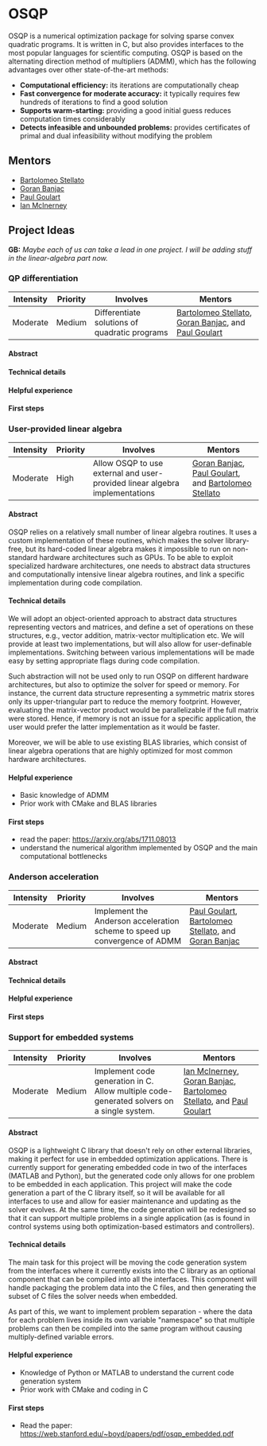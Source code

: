 # OSQP

OSQP is a numerical optimization package for solving sparse convex quadratic programs. It is written in C, but also provides interfaces to the most popular languages for scientific computing. OSQP is based on the alternating direction method of multipliers (ADMM), which has the following advantages over other state-of-the-art methods:
- **Computational efficiency:** its iterations are computationally cheap
- **Fast convergence for moderate accuracy:** it typically requires few hundreds of iterations to find a good solution
- **Supports warm-starting:** providing a good initial guess reduces computation times considerably
- **Detects infeasible and unbounded problems:** provides certificates of primal and dual infeasibility without modifying the problem

## Mentors

- [Bartolomeo Stellato](https://github.com/bstellato)
- [Goran Banjac](https://github.com/gbanjac)
- [Paul Goulart](https://github.com/goulart-paul)
- [Ian McInerney](https://github.com/imciner2)


## Project Ideas

**GB:** *Maybe each of us can take a lead in one project. I will be adding stuff in the linear-algebra part now.*




### QP differentiation

| **Intensity**  | **Priority**  | **Involves**   | **Mentors**  |
| -------------  | ------------  | -------------  | -----------  |
| Moderate       | Medium        | Differentiate solutions of quadratic programs | [Bartolomeo Stellato](https://github.com/bstellato), [Goran Banjac](https://github.com/gbanjac), and [Paul Goulart](https://github.com/goulart-paul) |

#### Abstract

#### Technical details

#### Helpful experience

#### First steps





### User-provided linear algebra

| **Intensity**  | **Priority**  | **Involves**   | **Mentors**  |
| -------------  | ------------  | -------------  | -----------  |
| Moderate       | High          | Allow OSQP to use external and user-provided linear algebra implementations | [Goran Banjac](https://github.com/gbanjac), [Paul Goulart](https://github.com/goulart-paul), and [Bartolomeo Stellato](https://github.com/bstellato) |

#### Abstract

OSQP relies on a relatively small number of linear algebra routines. It uses a custom implementation of these routines, which makes the solver library-free, but its hard-coded linear algebra makes it impossible to run on non-standard hardware architectures such as GPUs. To be able to exploit specialized hardware architectures, one needs to abstract data structures and computationally intensive linear algebra routines, and link a specific implementation during code compilation.


#### Technical details

We will adopt an object-oriented approach to abstract data structures representing vectors and matrices, and define a set of operations on these structures, e.g., vector addition, matrix-vector multiplication etc. We will provide at least two implementations, but will also allow for user-definable implementations. Switching between various implementations will be made easy by setting appropriate flags during code compilation.

Such abstraction will not be used only to run OSQP on different hardware architectures, but also to optimize the solver for speed or memory. For instance, the current data structure representing a symmetric matrix stores only its upper-triangular part to reduce the memory footprint. However, evaluating the matrix-vector product would be parallelizable if the full matrix were stored. Hence, if memory is not an issue for a specific application, the user would prefer the latter implementation as it would be faster.

Moreover, we will be able to use existing BLAS libraries, which consist of linear algebra operations that are highly optimized for most common hardware architectures.

#### Helpful experience

- Basic knowledge of ADMM
- Prior work with CMake and BLAS libraries

#### First steps

- read the paper: https://arxiv.org/abs/1711.08013
- understand the numerical algorithm implemented by OSQP and the main computational bottlenecks



### Anderson acceleration

| **Intensity**  | **Priority**  | **Involves**   | **Mentors**  |
| -------------  | ------------  | -------------  | -----------  |
| Moderate       | Medium        | Implement the Anderson acceleration scheme to speed up convergence of ADMM | [Paul Goulart](https://github.com/goulart-paul), [Bartolomeo Stellato](https://github.com/bstellato), and [Goran Banjac](https://github.com/gbanjac) |


#### Abstract

#### Technical details

#### Helpful experience

#### First steps





### Support for embedded systems

| **Intensity**  | **Priority**  | **Involves**   | **Mentors**  |
| -------------  | ------------  | -------------  | -----------  |
| Moderate       | Medium        | Implement code generation in C. Allow multiple code-generated solvers on a single system. | [Ian McInerney](https://github.com/imciner2), [Goran Banjac](https://github.com/gbanjac), [Bartolomeo Stellato](https://github.com/bstellato), and [Paul Goulart](https://github.com/goulart-paul) |

#### Abstract

OSQP is a lightweight C library that doesn't rely on other external libraries, making it perfect for use in embedded optimization applications. There is currently support for generating embedded code in two of the interfaces (MATLAB and Python), but the generated code only allows for one problem to be embedded in each application. This project will make the code generation a part of the C library itself, so it will be available for all interfaces to use and allow for easier maintenance and updating as the solver evolves. At the same time, the code generation will be redesigned so that it can support multiple problems in a single application (as is found in control systems using both optimization-based estimators and controllers).

#### Technical details

The main task for this project will be moving the code generation system from the interfaces where it currently exists into the C library as an optional component that can be compiled into all the interfaces. This component will handle packaging the problem data into the C files, and then generating the subset of C files the solver needs when embedded.

As part of this, we want to implement problem separation - where the data for each problem lives inside its own variable "namespace" so that multiple problems can then be compiled into the same program without causing multiply-defined variable errors.

#### Helpful experience

- Knowledge of Python or MATLAB to understand the current code generation system
- Prior work with CMake and coding in C

#### First steps

- Read the paper: https://web.stanford.edu/~boyd/papers/pdf/osqp_embedded.pdf
